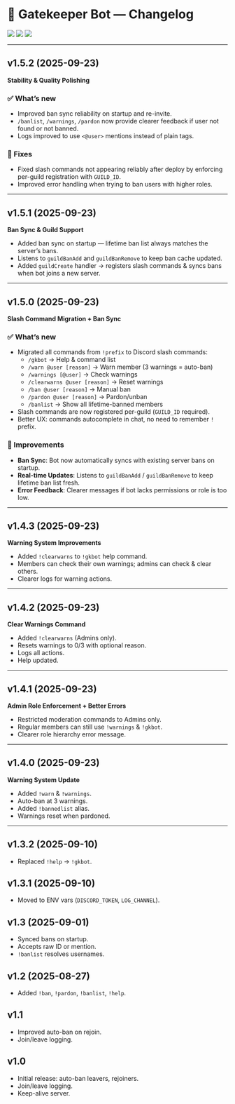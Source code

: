 # 📜 Gatekeeper Bot — Changelog

<p align="left">
  <img src="https://img.shields.io/badge/version-v1.5.2-blue?style=for-the-badge" />
  <img src="https://img.shields.io/badge/status-stable-brightgreen?style=for-the-badge" />
  <img src="https://img.shields.io/badge/license-MIT-lightgrey?style=for-the-badge" />
</p>

---

## v1.5.2 (2025-09-23)  
**Stability & Quality Polishing**

### ✅ What’s new
- Improved ban sync reliability on startup and re-invite.  
- `/banlist`, `/warnings`, `/pardon` now provide clearer feedback if user not found or not banned.  
- Logs improved to use `<@user>` mentions instead of plain tags.  

### 🔄 Fixes
- Fixed slash commands not appearing reliably after deploy by enforcing per-guild registration with `GUILD_ID`.  
- Improved error handling when trying to ban users with higher roles.  

---

## v1.5.1 (2025-09-23)  
**Ban Sync & Guild Support**

- Added ban sync on startup — lifetime ban list always matches the server’s bans.  
- Listens to `guildBanAdd` and `guildBanRemove` to keep ban cache updated.  
- Added `guildCreate` handler → registers slash commands & syncs bans when bot joins a new server.  

---

## v1.5.0 (2025-09-23)  
**Slash Command Migration + Ban Sync**

### ✅ What’s new
- Migrated all commands from `!prefix` to Discord slash commands:
  - `/gkbot` → Help & command list  
  - `/warn @user [reason]` → Warn member (3 warnings = auto-ban)  
  - `/warnings [@user]` → Check warnings  
  - `/clearwarns @user [reason]` → Reset warnings  
  - `/ban @user [reason]` → Manual ban  
  - `/pardon @user [reason]` → Pardon/unban  
  - `/banlist` → Show all lifetime-banned members  
- Slash commands are now registered per-guild (`GUILD_ID` required).  
- Better UX: commands autocomplete in chat, no need to remember `!` prefix.  

### 🔄 Improvements
- **Ban Sync**: Bot now automatically syncs with existing server bans on startup.  
- **Real-time Updates**: Listens to `guildBanAdd` / `guildBanRemove` to keep lifetime ban list fresh.  
- **Error Feedback**: Clearer messages if bot lacks permissions or role is too low.  

---

## v1.4.3 (2025-09-23)  
**Warning System Improvements**
- Added `!clearwarns` to `!gkbot` help command.  
- Members can check their own warnings; admins can check & clear others.  
- Clearer logs for warning actions.  

---

## v1.4.2 (2025-09-23)  
**Clear Warnings Command**
- Added `!clearwarns` (Admins only).  
- Resets warnings to 0/3 with optional reason.  
- Logs all actions.  
- Help updated.  

---

## v1.4.1 (2025-09-23)  
**Admin Role Enforcement + Better Errors**
- Restricted moderation commands to Admins only.  
- Regular members can still use `!warnings` & `!gkbot`.  
- Clearer role hierarchy error message.  

---

## v1.4.0 (2025-09-23)  
**Warning System Update**
- Added `!warn` & `!warnings`.  
- Auto-ban at 3 warnings.  
- Added `!bannedlist` alias.  
- Warnings reset when pardoned.  

---

## v1.3.2 (2025-09-10)  
- Replaced `!help` → `!gkbot`.  

## v1.3.1 (2025-09-10)  
- Moved to ENV vars (`DISCORD_TOKEN`, `LOG_CHANNEL`).  

## v1.3 (2025-09-01)  
- Synced bans on startup.  
- Accepts raw ID or mention.  
- `!banlist` resolves usernames.  

## v1.2 (2025-08-27)  
- Added `!ban`, `!pardon`, `!banlist`, `!help`.  

## v1.1  
- Improved auto-ban on rejoin.  
- Join/leave logging.  

## v1.0  
- Initial release: auto-ban leavers, rejoiners.  
- Join/leave logging.  
- Keep-alive server.  
